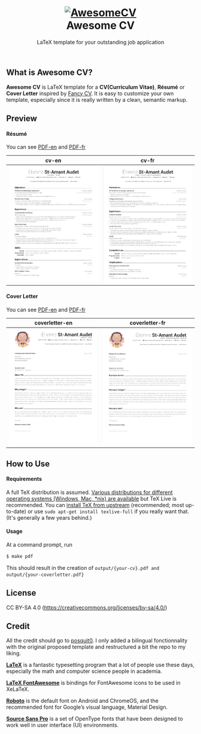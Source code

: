 <h1 align="center">
  <a href="https://github.com/posquit0/Awesome-CV" title="AwesomeCV Documentation">
    <img alt="AwesomeCV" src="https://github.com/posquit0/Awesome-CV/raw/master/icon.png" width="200px" height="200px" />
  </a>
  <br />
  Awesome CV
</h1>

<p align="center">
  LaTeX template for your outstanding job application
</p>

<br />

## What is Awesome CV?

**Awesome CV** is LaTeX template for a **CV(Curriculum Vitae)**, **Résumé** or **Cover Letter** inspired by [Fancy CV](https://www.sharelatex.com/templates/cv-or-resume/fancy-cv). It is easy to customize your own template, especially since it is really written by a clean, semantic markup.

## Preview

#### Résumé

You can see [PDF-en](https://raw.githubusercontent.com/esaudet/Awesome-CV/master/preview/cv-en.pdf) and [PDF-fr](https://raw.githubusercontent.com/esaudet/Awesome-CV/master/preview/cv-fr.pdf)

| cv-en | cv-fr |
|:---:|:---:|
| [![cv-en](https://raw.githubusercontent.com/esaudet/Awesome-CV/master/preview/cv-en.png)](https://raw.githubusercontent.com/esaudet/Awesome-CV/master/preview/cv-en.pdf)  | [![cv-fr](https://raw.githubusercontent.com/esaudet/Awesome-CV/master/preview/cv-fr.png)](https://raw.githubusercontent.com/esaudet/Awesome-CV/master/preview/cv-fr.pdf) |


#### Cover Letter

You can see [PDF-en](https://raw.githubusercontent.com/esaudet/Awesome-CV/master/preview/coverletter-en.pdf) and [PDF-fr](https://raw.githubusercontent.com/esaudet/Awesome-CV/master/preview/coverletter-fr.pdf)

| coverletter-en | coverletter-fr |
|:---:|:---:|
| [![coverletter-en](https://raw.githubusercontent.com/esaudet/Awesome-CV/master/preview/coverletter-en.png)](https://raw.githubusercontent.com/esaudet/Awesome-CV/master/preview/coverletter-en.pdf) | [![coverletter-fr](https://raw.githubusercontent.com/esaudet/Awesome-CV/master/preview/coverletter-fr.png)](https://raw.githubusercontent.com/esaudet/Awesome-CV/master/preview/coverletter-fr.pdf) |

## How to Use

#### Requirements

A full TeX distribution is assumed.  [Various distributions for different operating systems (Windows, Mac, \*nix) are available](http://tex.stackexchange.com/q/55437) but TeX Live is recommended.
You can [install TeX from upstream](http://tex.stackexchange.com/q/1092) (recommended; most up-to-date) or use `sudo apt-get install texlive-full` if you really want that.  (It's generally a few years behind.)

#### Usage

At a command prompt, run

```bash
$ make pdf
```

This should result in the creation of ``output/{your-cv}.pdf and output/{your-coverletter.pdf}``

## License
CC BY-SA 4.0 (https://creativecommons.org/licenses/by-sa/4.0/)

## Credit

All the credit should go to [posquit0](https://github.com/posquit0). I only added a bilingual fonctionnality with the original proposed template and restructured a bit the repo to my liking.

[**LaTeX**](http://www.latex-project.org) is a fantastic typesetting program that a lot of people use these days, especially the math and computer science people in academia.

[**LaTeX FontAwesome**](https://github.com/furl/latex-fontawesome) is bindings for FontAwesome icons to be used in XeLaTeX.

[**Roboto**](https://github.com/google/roboto) is the default font on Android and ChromeOS, and the recommended font for Google’s visual language, Material Design.

[**Source Sans Pro**](https://github.com/adobe-fonts/source-sans-pro) is a set of OpenType fonts that have been designed to work well in user interface (UI) environments.

